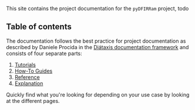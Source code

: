 This site contains the project documentation for the
`pyDFIRRam` project, todo

## Table of contents

The documentation follows the best practice for
project documentation as described by Daniele Procida
in the [Diátaxis documentation framework](https://diataxis.fr/)
and consists of four separate parts:

1. [Tutorials](tutorials.md)
2. [How-To Guides](how-to-guides.md)
3. [Reference](reference/reference.md)
4. [Explanation](explanation.md)

Quickly find what you're looking for depending on
your use case by looking at the different pages.
